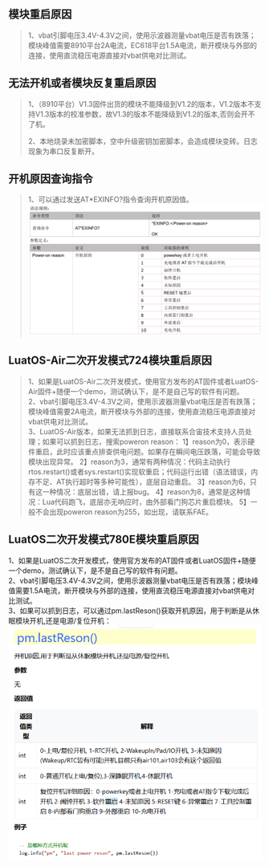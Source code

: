 ## 模块重启原因
>1、vbat引脚电压3.4V-4.3V之间，使用示波器测量vbat电压是否有跌落；模块峰值需要8910平台2A电流，EC618平台1.5A电流，断开模块与外部的连接，使用直流稳压电源直接对vbat供电对比测试。
## 无法开机或者模块反复重启原因
>1、（8910平台）V1.3固件出货的模块不能降级到V1.2的版本，V1.2版本不支持V1.3版本的校准参数，故V1.3的版本不能降级到V1.2的版本,否则会开不了机。<br>
>
>2、本地烧录未加密脚本，空中升级密钥加密脚本，会造成模块变砖。日志现象为串口反复断开。

## 开机原因查询指令
>1、可以通过发送AT*EXINFO?指令查询开机原因值。
>![](image/20240709162755.png)

## LuatOS-Air二次开发模式724模块重启原因
>1、如果是LuatOS-Air二次开发模式，使用官方发布的AT固件或者LuatOS-Air固件+随便一个demo，测试确认下，是不是自己写的软件有问题。<br>
>2、vbat引脚电压3.4V-4.3V之间，使用示波器测量vbat电压是否有跌落；模块峰值需要2A电流，断开模块与外部的连接，使用直流稳压电源直接对vbat供电对比测试。<br>
>3、LuatOS-Air版本，如果无法抓到日志，直接联系合宙技术支持人员处理；如果可以抓到日志，搜索poweron reason：
>1】reason为0，表示硬件重启，此时应该重点排查供电问题。如果存在瞬间电压跌落，可能会导致模块出现异常。
>2】reason为3，通常有两种情况：代码主动执行rtos.restart()或者sys.restart()实现软重启；代码运行出错（语法错误，内存不足、AT执行超时等多种可能性），底层自动重启。
>3】reason为6，只有这一种情况：底层出错，请上报bug。
>4】reason为8，通常是这种情况：Lua代码跑飞，底层亦无响应时，由外部看门狗芯片重启模块。
>5】一般不会出现poweron reason为255，如出现，请联系FAE。

## LuatOS二次开发模式780E模块重启原因

1、如果是LuatOS二次开发模式，使用官方发布的AT固件或者LuatOS固件+随便一个demo，测试确认下，是不是自己写的软件有问题。<br>
2、vbat引脚电压3.4V-4.3V之间，使用示波器测量vbat电压是否有跌落；模块峰值需要1.5A电流，断开模块与外部的连接，使用直流稳压电源直接对vbat供电对比测试。<br>
3、如果可以抓到日志，可以通过pm.lastReson()获取开机原因，用于判断是从休眠模块开机,还是电源/复位开机：
![](image/20240709164508.png)

